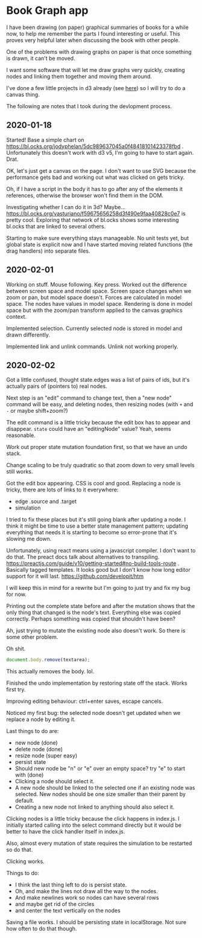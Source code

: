 # Book Graph app

I have been drawing (on paper) graphical summaries of books for a while now, to help me remember the parts I found interesting or useful. This proves very helpful later when discussing the book with other people.

One of the problems with drawing graphs on paper is that once something is drawn, it can't be moved.

I want some software that will let me draw graphs very quickly, creating nodes and linking them together and moving them around.

I've done a few little projects in d3 already (see [here](jnnnnn.github.io)) so I will try to do a canvas thing.

The following are notes that I took during the devlopment process.

## 2020-01-18

Started! Base a simple chart on https://bl.ocks.org/jodyphelan/5dc989637045a0f48418101423378fbd . Unfortunately this doesn't work with d3 v5, I'm going to have to start again. Drat.

OK, let's just get a canvas on the page. I don't want to use SVG because the performance gets bad and working out what was clicked on gets tricky.

Oh, if I have a script in the body it has to go after any of the elements it references, otherwise the browser won't find them in the DOM.

Investigating whether I can do it in 3d? Maybe... https://bl.ocks.org/vasturiano/f59675656258d3f490e9faa40828c0e7 is pretty cool. Exploring that network of bl.ocks shows some interesting bl.ocks that are linked to several others.

Starting to make sure everything stays manageable. No unit tests yet, but global state is explicit now and I have started moving related functions (the drag handlers) into separate files.

## 2020-02-01

Working on stuff. Mouse following. Key press. Worked out the difference between screen space and model space. Screen space changes when we zoom or pan, but model space doesn't. Forces are calculated in model space. The nodes have values in model space. Rendering is done in model space but with the zoom/pan transform applied to the canvas graphics context.

Implemented selection. Currently selected node is stored in model and drawn differently.

Implemented link and unlink commands. Unlink not working properly.

## 2020-02-02

Got a little confused, thought state.edges was a list of pairs of ids, but it's actually pairs of (pointers to) real nodes.

Next step is an "edit" command to change text, then a "new node" command will be easy, and deleting nodes, then resizing nodes (with `+` and `-` or maybe shift+zoom?)

The edit command is a little tricky because the edit box has to appear and disappear. `state` could have an "editingNode" value? Yeah, seems reasonable.

Work out proper state mutation foundation first, so that we have an undo stack.

Change scaling to be truly quadratic so that zoom down to very small levels still works.

Got the edit box appearing. CSS is cool and good. Replacing a node is tricky, there are lots of links to it everywhere:

- edge .source and .target
- simulation

I tried to fix these places but it's still going blank after updating a node. I think it might be time to use a better state management pattern; updating everything that needs it is starting to become so error-prone that it's slowing me down.

Unfortunately, using react means using a javascript compiler. I don't want to do that. The preact docs talk about alternatives to transpiling. https://preactjs.com/guide/v10/getting-started#no-build-tools-route . Basically tagged templates. It looks good but I don't know how long editor support for it will last. https://github.com/developit/htm

I will keep this in mind for a rewrite but I'm going to just try and fix my bug for now.

Printing out the complete state before and after the mutation shows that the only thing that changed is the node's text. Everything else was copied correctly. Perhaps something was copied that shouldn't have been?

Ah, just trying to mutate the existing node also doesn't work. So there is some other problem.

Oh shit.

```js
document.body.remove(textarea);
```

This actually removes the body. lol.

Finished the undo implementation by restoring state off the stack. Works first try.

Improving editing behaviour: ctrl+enter saves, escape cancels.

Noticed my first bug: the selected node doesn't get updated when we replace a node by editing it.

Last things to do are:

- new node (done)
- delete node (done)
- resize node (super easy)
- persist state
- Should new node be "n" or "e" over an empty space? try "e" to start with (done)
- Clicking a node should select it.
- A new node should be linked to the selected one if an existing node was selected. New nodes should be one size smaller than their parent by default.
- Creating a new node not linked to anything should also select it.

Clicking nodes is a little tricky because the click happens in index.js. I initially started calling into the select command directly but it would be better to have the click handler itself in index.js.

Also, almost every mutation of state requires the simulation to be restarted so do that.

Clicking works.

Things to do:

- I think the last thing left to do is persist state.
- Oh, and make the lines not draw all the way to the nodes.
- And make newlines work so nodes can have several rows
- and maybe get rid of the circles
- and center the text vertically on the nodes

Saving a file works. I should be persisting state in localStorage. Not sure how often to do that though.
